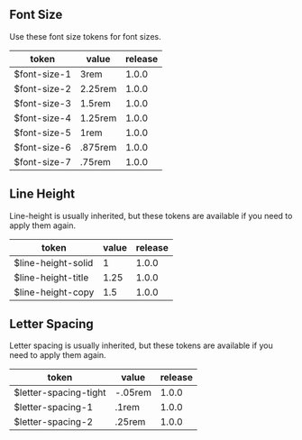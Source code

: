 ## Font Size

Use these font size tokens for font sizes.

<table>
    <thead>
        <tr>
            <th>token</th>
            <th>value</th>
            <th>release</th>
        </tr>
    </thead>
    <tbody>
        <tr>
            <td>$font-size-1</td>
            <td>3rem</td>
            <td>1.0.0</td>
        </tr>
        <tr>
            <td>$font-size-2</td>
            <td>2.25rem</td>
            <td>1.0.0</td>
        </tr>
        <tr>
            <td>$font-size-3</td>
            <td>1.5rem</td>
            <td>1.0.0</td>
        </tr>
        <tr>
            <td>$font-size-4</td>
            <td>1.25rem</td>
            <td>1.0.0</td>
        </tr>
        <tr>
            <td>$font-size-5</td>
            <td>1rem</td>
            <td>1.0.0</td>
        </tr>
        <tr>
            <td>$font-size-6</td>
            <td>.875rem</td>
            <td>1.0.0</td>
        </tr>
        <tr>
            <td>$font-size-7</td>
            <td>.75rem</td>
            <td>1.0.0</td>
        </tr>
    </tbody>
</table>

## Line Height

Line-height is usually inherited, but these tokens are available if you need to apply them again.

<table>
    <thead>
        <tr>
            <th>token</th>
            <th>value</th>
            <th>release</th>
        </tr>
    </thead>
    <tbody>
        <tr>
            <td>$line-height-solid</td>
            <td>1</td>
            <td>1.0.0</td>
        </tr>
        <tr>
            <td>$line-height-title</td>
            <td>1.25</td>
            <td>1.0.0</td>
        </tr>
        <tr>
            <td>$line-height-copy</td>
            <td>1.5</td>
            <td>1.0.0</td>
        </tr>
    </tbody>
</table>

## Letter Spacing

Letter spacing is usually inherited, but these tokens are available if you need to apply them again.

<table>
    <thead>
        <tr>
            <th>token</th>
            <th>value</th>
            <th>release</th>
        </tr>
    </thead>
    <tbody>
        <tr>
            <td>$letter-spacing-tight</td>
            <td>-.05rem</td>
            <td>1.0.0</td>
        </tr>
        <tr>
            <td>$letter-spacing-1</td>
            <td>.1rem</td>
            <td>1.0.0</td>
        </tr>
        <tr>
            <td>$letter-spacing-2</td>
            <td>.25rem</td>
            <td>1.0.0</td>
        </tr>
    </tbody>
</table>